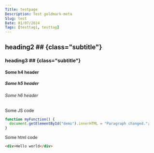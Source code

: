 ```yaml
---
Title: testpage
Description: Test goldmark-meta
Slug: test
Date: 01/07/2024
Tags: [testtag1, testtag]
---
```


## heading2 ## {class="subtitle"}

### heading3 ## {class="subtitle"}

#### Some h4 header

##### Some h5 header

###### Some h6 header

Some JS code

```js
function myFunction() {
  document.getElementById("demo").innerHTML = "Paragraph changed.";
}
```

Some html code

```html
<div>Hello world</div>
```
